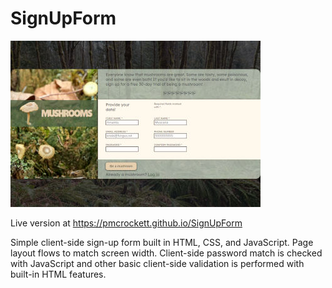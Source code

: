 # SignUpForm

![SignUpForm](/images/sign-up-form1.jpg?raw=true "SignUpForm")

Live version at https://pmcrockett.github.io/SignUpForm

Simple client-side sign-up form built in HTML, CSS, and JavaScript. Page layout flows to match screen width. Client-side password match is checked with JavaScript and other basic client-side validation is performed with built-in HTML features.